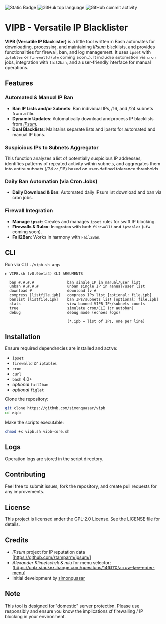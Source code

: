 ![Static Badge](https://img.shields.io/badge/version-0.9beta-orange)
![GitHub top language](https://img.shields.io/github/languages/top/simonquasar/vipb)
![GitHub commit activity](https://img.shields.io/github/commit-activity/t/simonquasar/vipb)

# VIPB - Versatile IP Blacklister

**VIPB (Versatile IP Blacklister)** is a little tool written in Bash automates for downloading, processing, and maintaining [*IPsum*](https://github.com/stamparm/ipsum/) blacklists, and provides functionalities for firewall, ban, and log management. It uses `ipset` with `iptables` or `firewalld` (`ufw` coming soon..). It includes automation via `cron` jobs, integration with `fail2ban`, and a user-friendly interface for manual operations.

## Features

### Automated & Manual IP Ban

- **Ban IP Lists and/or Subnets**: Ban individual IPs, /16, and /24 subnets from a file.
- **Dynamic Updates**: Automatically download and process IP blacklists from [*IPsum*](https://github.com/stamparm/ipsum/).
- **Dual Blacklists**: Maintains separate lists and ipsets for automated and manual IP bans.

### Suspicious IPs to Subnets Aggregator

This function analyzes a list of potentially suspicious IP addresses, identifies patterns of repeated activity within subnets, and aggregates them into entire subnets (/24 or /16) based on user-defined tolerance thresholds.

### Daily Ban Automation (via Cron Jobs)

- **Daily Download & Ban**: Automated daily IPsum list download and ban via cron jobs.

### Firewall Integration

- **Manage `ipset`**: Creates and manages `ipset` rules for swift IP blocking.
- **Firewalls & Rules**: Integrates with both `firewalld` and `iptables` (`ufw` coming soon).
- **Fail2Ban**: Works in harmony with `Fail2Ban`.

## CLI

Run via CLI `./vipb.sh args`

````
► VIPB.sh (v0.9beta4) CLI ARGUMENTS

  ban #.#.#.#               ban single IP in manual/user list
  unban #.#.#.#             unban single IP in manual/user list
  download #                download lv #
  compress [listfile.ipb]   compress IPs list [optional: file.ipb]
  banlist [listfile.ipb]    ban IPs/subnets list [optional: file.ipb]
  stats                     view banned VIPB IPs/subnets counts
  true                      simulate cron/CLI (or autoban)
  debug                     debug mode (echoes logs)

                            (*.ipb = list of IPs, one per line)                        
````

## Installation

Ensure required dependencies are installed and active:

- `ipset`
- `firewalld` or `iptables`
- `cron`
- `curl`
- `bash` 4.0+
- *optional* `fail2ban`
- *optional* `figlet`

Clone the repository:

```bash
git clone https://github.com/simonquasar/vipb
cd vipb
```

Make the scripts executable:

```bash
chmod +x vipb.sh vipb-core.sh
```

## Logs

Operation logs are stored in the script directory.

## Contributing

Feel free to submit issues, fork the repository, and create pull requests for any improvements.

## License

This project is licensed under the GPL-2.0 License. See the LICENSE file for details.

## Credits

- *IPsum* project for IP reputation data [<https://github.com/stamparm/ipsum/>]
- *Alexander Klimetschek* & *miu* for menu selectors [<https://unix.stackexchange.com/questions/146570/arrow-key-enter-menu>]
- Initial development by [simonquasar](https://simonquasar.net/)

## Note

This tool is designed for "domestic" server protection. Please use responsibly and ensure you know the implications of firewalling / IP blocking in your environment.
